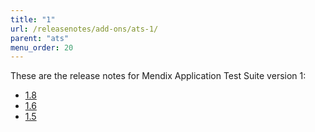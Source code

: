 ```yaml
---
title: "1"
url: /releasenotes/add-ons/ats-1/
parent: "ats"
menu_order: 20
---
```


These are the release notes for Mendix Application Test Suite version 1:

* [1.8](/releasenotes/add-ons/ats-1.8/)
* [1.6](/releasenotes/add-ons/ats-1.6/)
* [1.5](/releasenotes/add-ons/ats-1.5/)
